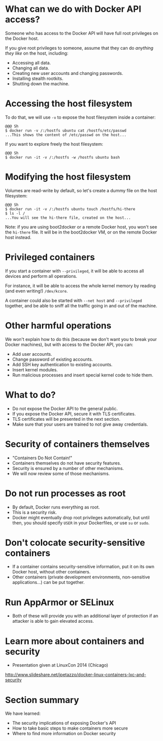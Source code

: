 <!SLIDE>
# What can we do with Docker API access?

Someone who has access to the Docker API will have full root
privileges on the Docker host.

If you give root privileges to someone, assume that they can do
*anything they like* on the host, including:

* Accessing all data.
* Changing all data.
* Creating new user accounts and changing passwords.
* Installing stealth rootkits.
* Shutting down the machine.

<!SLIDE>
# Accessing the host filesystem

To do that, we will use ``-v`` to expose the host filesystem
inside a container:

    @@@ Sh
    $ docker run -v /:/hostfs ubuntu cat /hostfs/etc/passwd
    ...This shows the content of /etc/passwd on the host...

If you want to explore freely the host filesystem:

    @@@ Sh
    $ docker run -it -v /:/hostfs -w /hostfs ubuntu bash

<!SLIDE>
# Modifying the host filesystem

Volumes are read-write by default, so let's create a dummy file
on the host filesystem:

    @@@ Sh
    $ docker run -it -v /:/hostfs ubuntu touch /hostfs/hi-there
    $ ls -l /
    ...You will see the hi-there file, created on the host...

Note: if you are using boot2docker or a remote Docker host,
you won't see the ``hi-there`` file. It will be in the
boot2docker VM, or on the remote Docker host instead.

<!SLIDE>
# Privileged containers

If you start a container with ``--privileged``, it will be able
to access all devices and perform all operations.

For instance, it will be able to access the whole kernel memory 
by reading (and even writing!) ``/dev/kcore``.

A container could also be started with ``--net host`` and
``--privileged`` together, and be able to sniff all the traffic
going in and out of the machine.

<!SLIDE>
# Other harmful operations

We won't explain how to do this (because we don't want you
to break your Docker machines), but with access to the Docker
API, you can:

* Add user accounts.
* Change password of existing accounts.
* Add SSH key authentication to existing accounts.
* Insert kernel modules.
* Run malicious processes and insert special kernel code to hide them.

<!SLIDE>
# What to do?

* Do not expose the Docker API to the general public.
* If you expose the Docker API, secure it with TLS certificates.
* TLS certificates will be presented in the next section.
* Make sure that your users are trained to not give away credentials.

<!SLIDE>
# Security of containers themselves

* "Containers Do Not Contain!"
* Containers themselves do not have security features.
* Security is ensured by a number of other mechanisms.
* We will now review some of those mechanisms.

<!SLIDE>
# Do not run processes as root

* By default, Docker runs everything as root.
* This is a security risk.
* Docker might eventually drop root privileges automatically,
  but until then, you should specify ``USER`` in your Dockerfiles,
  or use ``su`` or ``sudo``.

<!SLIDE>
# Don't colocate security-sensitive containers

* If a container contains security-sensitive information,
  put it on its own Docker host, without other containers.
* Other containers (private development environments,
  non-sensitive applications...) can be put together.


<!SLIDE>
# Run AppArmor or SELinux

* Both of these will provide you with an additional layer of protection if 
  an attacker is able to gain elevated access.

<!SLIDE>
# Learn more about containers and security

* Presentation given at LinuxCon 2014 (Chicago)

http://www.slideshare.net/jpetazzo/docker-linux-containers-lxc-and-security
<!SLIDE>
# Section summary

We have learned:

* The security implications of exposing Docker's API
* How to take basic steps to make containers more secure
* Where to find more information on Docker security
